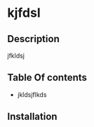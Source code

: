 # kjfdsl 
## Description

jfkldsj
## Table Of contents 
 
-  jkldsjflkds
## Installation 
 
 


    